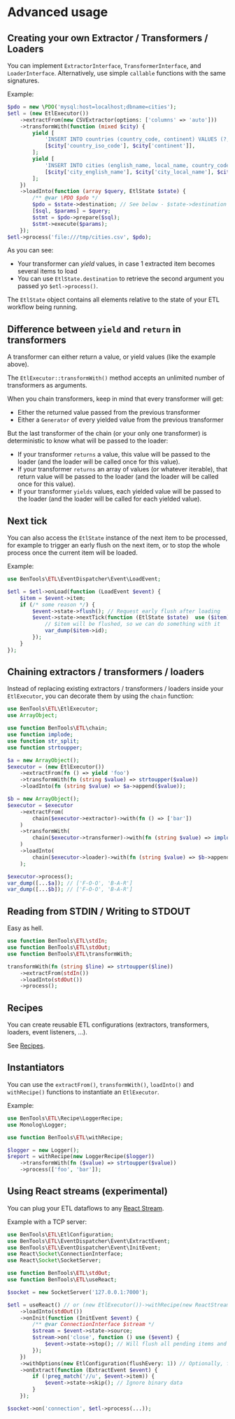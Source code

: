 # Advanced usage

Creating your own Extractor / Transformers / Loaders
--------------------------------------------------

You can implement `ExtractorInterface`, `TransformerInterface`, and `LoaderInterface`.
Alternatively, use simple `callable` functions with the same signatures.

Example:
```php
$pdo = new \PDO('mysql:host=localhost;dbname=cities');
$etl = (new EtlExecutor())
    ->extractFrom(new CSVExtractor(options: ['columns' => 'auto']))
    ->transformWith(function (mixed $city) {
        yield [
            'INSERT INTO countries (country_code, continent) VALUES (?, ?)',
            [$city['country_iso_code'], $city['continent']],
        ];
        yield [
            'INSERT INTO cities (english_name, local_name, country_code, population)',
            [$city['city_english_name'], $city['city_local_name'], $city['country_code'], $city['population']],
        ];
    })
    ->loadInto(function (array $query, EtlState $state) {
        /** @var \PDO $pdo */
        $pdo = $state->destination; // See below - $state->destination corresponds to the $destination argument of the $etl->process() method.
        [$sql, $params] = $query;
        $stmt = $pdo->prepare($sql);
        $stmt->execute($params);
    });
$etl->process('file:///tmp/cities.csv', $pdo);
```

As you can see:
- Your transformer can _yield_ values, in case 1 extracted item becomes several items to load
- You can use `EtlState.destination` to retrieve the second argument you passed yo `$etl->process()`.

The `EtlState` object contains all elements relative to the state of your ETL workflow being running.

Difference between `yield` and `return` in transformers
------------------------------------------------------

A transformer can either return a value, or yield values (like the example above).

The `EtlExecutor::transformWith()` method accepts an unlimited number of transformers as arguments.

When you chain transformers, keep in mind that every transformer will get:
- Either the returned value passed from the previous transformer
- Either a `Generator` of every yielded value from the previous transformer

But the last transformer of the chain (or your only one transformer) is deterministic to know what will be passed to the loader:
- If your transformer `returns` a value, this value will be passed to the loader (and the loader will be called once for this value).
- If your transformer `returns` an array of values (or whatever iterable), that return value will be passed to the loader (and the loader will be called once for this value).
- If your transformer `yields` values, each yielded value will be passed to the loader (and the loader will be called for each yielded value).



Next tick
---------

You can also access the `EtlState` instance of the next item to be processed, for example to trigger
an early flush on the next item, or to stop the whole process once the current item will be loaded.

Example:

```php
use BenTools\ETL\EventDispatcher\Event\LoadEvent;

$etl = $etl->onLoad(function (LoadEvent $event) {
    $item = $event->item;
    if (/* some reason */) {
        $event->state->flush(); // Request early flush after loading
        $event->state->nextTick(function (EtlState $state)  use ($item) {
            // $item will be flushed, so we can do something with it
            var_dump($item->id);
        });
    }
});
```

Chaining extractors / transformers / loaders
-------------------------------------------

Instead of replacing existing extractors / transformers / loaders inside your `EtlExecutor`,
you can decorate them by using the `chain` function:

```php
use BenTools\ETL\EtlExecutor;
use ArrayObject;

use function BenTools\ETL\chain;
use function implode;
use function str_split;
use function strtoupper;

$a = new ArrayObject();
$executor = (new EtlExecutor())
    ->extractFrom(fn () => yield 'foo')
    ->transformWith(fn (string $value) => strtoupper($value))
    ->loadInto(fn (string $value) => $a->append($value));

$b = new ArrayObject();
$executor = $executor
    ->extractFrom(
        chain($executor->extractor)->with(fn () => ['bar'])
    )
    ->transformWith(
        chain($executor->transformer)->with(fn (string $value) => implode('-', str_split($value)))
    )
    ->loadInto(
        chain($executor->loader)->with(fn (string $value) => $b->append($value))
    );

$executor->process();
var_dump([...$a]); // ['F-O-O', 'B-A-R']
var_dump([...$b]); // ['F-O-O', 'B-A-R']
```

Reading from STDIN / Writing to STDOUT
--------------------------------------

Easy as hell.

```php
use function BenTools\ETL\stdIn;
use function BenTools\ETL\stdOut;
use function BenTools\ETL\transformWith;

transformWith(fn (string $line) => strtoupper($line))
    ->extractFrom(stdIn())
    ->loadInto(stdOut())
    ->process();
```

Recipes
-------

You can create reusable ETL configurations (extractors, transformers, loaders, event listeners, ...).

See [Recipes](recipes.md).

Instantiators
-------------

You can use the `extractFrom()`, `transformWith()`, `loadInto()` and `withRecipe()` functions
to instantiate an `EtlExecutor`.

Example:

```php
use BenTools\ETL\Recipe\LoggerRecipe;
use Monolog\Logger;

use function BenTools\ETL\withRecipe;

$logger = new Logger();
$report = withRecipe(new LoggerRecipe($logger))
    ->transformWith(fn ($value) => strtoupper($value))
    ->process(['foo', 'bar']);
```

Using React streams (experimental)
----------------------------------

You can plug your ETL dataflows to any [React Stream](https://github.com/reactphp/stream).

Example with a TCP server:

```php
use BenTools\ETL\EtlConfiguration;
use BenTools\ETL\EventDispatcher\Event\ExtractEvent;
use BenTools\ETL\EventDispatcher\Event\InitEvent;
use React\Socket\ConnectionInterface;
use React\Socket\SocketServer;

use function BenTools\ETL\stdOut;
use function BenTools\ETL\useReact;

$socket = new SocketServer('127.0.0.1:7000');

$etl = useReact() // or (new EtlExecutor())->withRecipe(new ReactStreamProcessor());
    ->loadInto(stdOut())
    ->onInit(function (InitEvent $event) {
        /** @var ConnectionInterface $stream */
        $stream = $event->state->source;
        $stream->on('close', function () use ($event) {
            $event->state->stop(); // Will flush all pending items and gracefully stop the ETL for that connection
        });
    })
    ->withOptions(new EtlConfiguration(flushEvery: 1)) // Optionally, flush on each data event
    ->onExtract(function (ExtractEvent $event) {
        if (!preg_match('//u', $event->item)) {
            $event->state->skip(); // Ignore binary data
        }
    });

$socket->on('connection', $etl->process(...));
```
